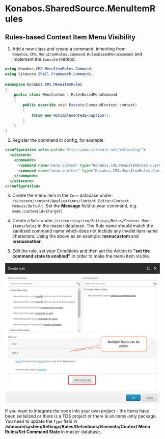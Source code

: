 # Konabos.SharedSource.MenuItemRules
## Rules-based Context Item Menu Visibility

1. Add a new class and create a command, inheriting from `Konabos.CMS.MenuItemRules.Command.RulesBasedMenuCommand` and implement the `Execute` method.

```csharp
using Konabos.CMS.MenuItemRules.Command;
using Sitecore.Shell.Framework.Commands;

namespace Konabos.CMS.MenuItemRules
{
    public class MenuCustom : RulesBasedMenuCommand
    {
        public override void Execute(CommandContext context)
        {
            throw new NotImplementedException();
        }
    }
}
```

2. Register the command in config, for example:
 
```xml
<configuration xmlns:patch="http://www.sitecore.net/xmlconfig/">
  <sitecore>
    <commands>
      <command name="menu:custom" type="Konabos.CMS.MenuItemRules.CustomMenu, Konabos.CMS.MenuItemRules"/>
      <command name="menu:another" type="Konabos.CMS.MenuItemRules.AnotherMenu, Konabos.CMS.MenuItemRules"/>
    </commands>
  </sitecore>
</configuration>
```
 
3. Create the menu item in the `Core` database under: `/sitecore/content/Applications/Content Editor/Context Menues/Default`. Set the **Message** field to your command, e.g. `menu:custom(id=$Target)`


4. Create a `Rule` under `/sitecore/system/Settings/Rules/Context Menu Items/Rules` in the master database. The Rule name should match the sanitized command name which does not include any invalid item name characters. Using the above as an example: **menucustom** and **menuanother**.

5. Edit the rule, set your Conditions and then set the Action to **"set the command state to enabled"** in order to make the menu item visible.

![Add Menu Visiblity Rules](https://github.com/jammykam/Konabos.SharedSource.MenuItemRules/raw/master/screenshots/Edit%20Menu%20Visibility%20Rules.png "Add Menu Visiblity Rules")

If you want to integrate the code into your own project - the items have been serialized or there is a TDS project or there is an items-only package. You need to update the `Type` field in **/sitecore/system/Settings/Rules/Definitions/Elements/Context Menu Rules/Set Command State** in master database.
